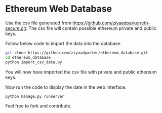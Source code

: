 # Ethereum Web Database

Use the csv file generated from https://github.com/ziyaadparker/eth-secure.git.
The csv file will contain possible ethereum private and public keys.

Follow below code to import the data into the database.

```bash
git clone https://github.com/ziyaadparker/ethereum_database.git
cd ethereum_database
python import_csv_data.py
```
You will now have imported the csv file with private and public ethereum keys.

Now run the code to display the date in the web interface.

```bash
python manage.py runserver
```

Feel free to fork and contribute.
